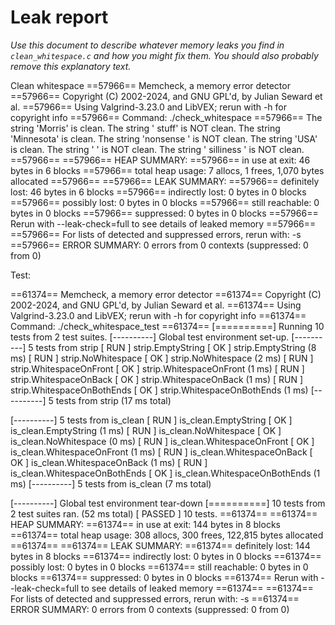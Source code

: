 # Leak report

_Use this document to describe whatever memory leaks
you find in `clean_whitespace.c` and how you might fix
them. You should also probably remove this explanatory
text._

Clean whitespace
==57966== Memcheck, a memory error detector
==57966== Copyright (C) 2002-2024, and GNU GPL'd, by Julian Seward et al.
==57966== Using Valgrind-3.23.0 and LibVEX; rerun with -h for copyright info
==57966== Command: ./check_whitespace
==57966== 
The string 'Morris' is clean.
The string '  stuff' is NOT clean.
The string 'Minnesota' is clean.
The string 'nonsense  ' is NOT clean.
The string 'USA' is clean.
The string '   ' is NOT clean.
The string '     silliness    ' is NOT clean.
==57966== 
==57966== HEAP SUMMARY:
==57966==     in use at exit: 46 bytes in 6 blocks
==57966==   total heap usage: 7 allocs, 1 frees, 1,070 bytes allocated
==57966== 
==57966== LEAK SUMMARY:
==57966==    definitely lost: 46 bytes in 6 blocks
==57966==    indirectly lost: 0 bytes in 0 blocks
==57966==      possibly lost: 0 bytes in 0 blocks
==57966==    still reachable: 0 bytes in 0 blocks
==57966==         suppressed: 0 bytes in 0 blocks
==57966== Rerun with --leak-check=full to see details of leaked memory
==57966== 
==57966== For lists of detected and suppressed errors, rerun with: -s
==57966== ERROR SUMMARY: 0 errors from 0 contexts (suppressed: 0 from 0)

Test:

==61374== Memcheck, a memory error detector
==61374== Copyright (C) 2002-2024, and GNU GPL'd, by Julian Seward et al.
==61374== Using Valgrind-3.23.0 and LibVEX; rerun with -h for copyright info
==61374== Command: ./check_whitespace_test
==61374== 
[==========] Running 10 tests from 2 test suites.
[----------] Global test environment set-up.
[----------] 5 tests from strip
[ RUN      ] strip.EmptyString
[       OK ] strip.EmptyString (8 ms)
[ RUN      ] strip.NoWhitespace
[       OK ] strip.NoWhitespace (2 ms)
[ RUN      ] strip.WhitespaceOnFront
[       OK ] strip.WhitespaceOnFront (1 ms)
[ RUN      ] strip.WhitespaceOnBack
[       OK ] strip.WhitespaceOnBack (1 ms)
[ RUN      ] strip.WhitespaceOnBothEnds
[       OK ] strip.WhitespaceOnBothEnds (1 ms)
[----------] 5 tests from strip (17 ms total)

[----------] 5 tests from is_clean
[ RUN      ] is_clean.EmptyString
[       OK ] is_clean.EmptyString (1 ms)
[ RUN      ] is_clean.NoWhitespace
[       OK ] is_clean.NoWhitespace (0 ms)
[ RUN      ] is_clean.WhitespaceOnFront
[       OK ] is_clean.WhitespaceOnFront (1 ms)
[ RUN      ] is_clean.WhitespaceOnBack
[       OK ] is_clean.WhitespaceOnBack (1 ms)
[ RUN      ] is_clean.WhitespaceOnBothEnds
[       OK ] is_clean.WhitespaceOnBothEnds (1 ms)
[----------] 5 tests from is_clean (7 ms total)

[----------] Global test environment tear-down
[==========] 10 tests from 2 test suites ran. (52 ms total)
[  PASSED  ] 10 tests.
==61374== 
==61374== HEAP SUMMARY:
==61374==     in use at exit: 144 bytes in 8 blocks
==61374==   total heap usage: 308 allocs, 300 frees, 122,815 bytes allocated
==61374== 
==61374== LEAK SUMMARY:
==61374==    definitely lost: 144 bytes in 8 blocks
==61374==    indirectly lost: 0 bytes in 0 blocks
==61374==      possibly lost: 0 bytes in 0 blocks
==61374==    still reachable: 0 bytes in 0 blocks
==61374==         suppressed: 0 bytes in 0 blocks
==61374== Rerun with --leak-check=full to see details of leaked memory
==61374== 
==61374== For lists of detected and suppressed errors, rerun with: -s
==61374== ERROR SUMMARY: 0 errors from 0 contexts (suppressed: 0 from 0)